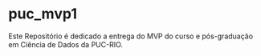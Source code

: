 # puc_mvp1

Este Repositório é dedicado a entrega do MVP do curso e pós-graduação em Ciência de Dados da PUC-RIO.
